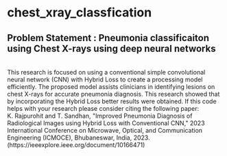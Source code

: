 # chest_xray_classfication
## Problem Statement : Pneumonia classificaiton using Chest X-rays using deep neural networks 
<br>
This research is focused on using a conventional simple convolutional neural network (CNN) with Hybrid Loss to create a processing model efficiently. The proposed model assists clinicians in identifying lesions on chest X-rays for accurate pneumonia diagnosis. This research showed that by incorporating the Hybrid Loss better results were obtained. If this code helps with your research please consider citing the following paper: 
<br>
K. Rajpurohit and T. Sandhan, "Improved Pneumonia Diagnosis of Radiological Images using Hybrid Loss with Conventional CNN," 2023 International Conference on Microwave, Optical, and Communication Engineering (ICMOCE), Bhubaneswar, India, 2023.
(https://ieeexplore.ieee.org/document/10166471)


